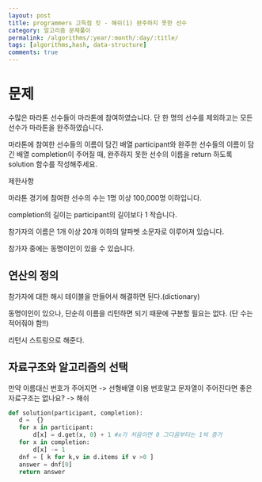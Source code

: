 ```yaml
---
layout: post
title: programmers 고득점 킷 - 해쉬(1) 완주하지 못한 선수
category: 알고리즘 문제풀이
permalink: /algorithms/:year/:month/:day/:title/
tags: [algorithms,hash, data-structure]
comments: true
---
```


# 문제
수많은 마라톤 선수들이 마라톤에 참여하였습니다. 단 한 명의 선수를 제외하고는 모든 선수가 마라톤을 완주하였습니다.

마라톤에 참여한 선수들의 이름이 담긴 배열 participant와 완주한 선수들의 이름이 담긴 배열 completion이 주어질 때, 완주하지 못한 선수의 이름을 return 하도록 solution 함수를 작성해주세요.

제한사항

마라톤 경기에 참여한 선수의 수는 1명 이상 100,000명 이하입니다.

completion의 길이는 participant의 길이보다 1 작습니다.

참가자의 이름은 1개 이상 20개 이하의 알파벳 소문자로 이루어져 있습니다.

참가자 중에는 동명이인이 있을 수 있습니다.

## 연산의 정의
참가자에 대한 해시 테이블을 만들어서 해결하면 된다.(dictionary)

동명이인이 있으나, 단순히 이름을 리턴하면 되기 때문에 구분할 필요는 없다. (단 수는 적어줘야 함!!)

리턴시 스트링으로 해준다.

## 자료구조와 알고리즘의 선택
만약 이름대신 번호가 주어지면 -> 선형배열 이용
번호말고 문자열이 주어진다면 좋은 자료구조는 없나요? -> 해쉬

 ``` python 
def solution(participant, completion):
	d =  {}
	for x in participant:
		d[x] = d.get(x, 0) + 1 #x가 처음이면 0 그다음부터는 1씩 증가
	for x in completion:
		d[x] -= 1
	dnf = [ k for k,v in d.items if v >0 ] 
	answer = dnf[0]
	return answer
```